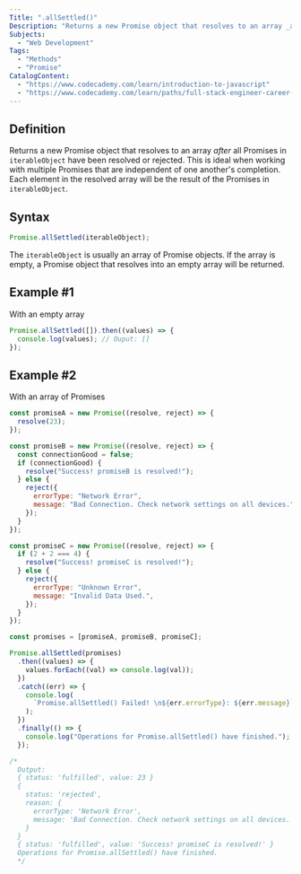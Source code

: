 ```yaml
---
Title: ".allSettled()"
Description: "Returns a new Promise object that resolves to an array _after_ all Promises in iterableObject have been resolved or rejected. This is ideal when working with multiple Promises that are independent of one another's completion. Each element in the resolved array will be the result of the Promises in iterableObject."
Subjects:
  - "Web Development"
Tags:
  - "Methods"
  - "Promise"
CatalogContent:
  - "https://www.codecademy.com/learn/introduction-to-javascript"
  - "https://www.codecademy.com/learn/paths/full-stack-engineer-career-path"
---
```


## Definition

Returns a new Promise object that resolves to an array _after_ all Promises in `iterableObject` have been resolved or rejected. This is ideal when working with multiple Promises that are independent of one another's completion. Each element in the resolved array will be the result of the Promises in `iterableObject`.

## Syntax

```js
Promise.allSettled(iterableObject);
```

The `iterableObject` is usually an array of Promise objects. If the array is empty, a Promise object that resolves into an empty array will be returned.

## Example #1

With an empty array

```js
Promise.allSettled([]).then((values) => {
  console.log(values); // Ouput: []
});
```

## Example #2

With an array of Promises

```js
const promiseA = new Promise((resolve, reject) => {
  resolve(23);
});

const promiseB = new Promise((resolve, reject) => {
  const connectionGood = false;
  if (connectionGood) {
    resolve("Success! promiseB is resolved!");
  } else {
    reject({
      errorType: "Network Error",
      message: "Bad Connection. Check network settings on all devices.",
    });
  }
});

const promiseC = new Promise((resolve, reject) => {
  if (2 + 2 === 4) {
    resolve("Success! promiseC is resolved!");
  } else {
    reject({
      errorType: "Unknown Error",
      message: "Invalid Data Used.",
    });
  }
});

const promises = [promiseA, promiseB, promiseC];

Promise.allSettled(promises)
  .then((values) => {
    values.forEach((val) => console.log(val));
  })
  .catch((err) => {
    console.log(
      `Promise.allSettled() Failed! \n${err.errorType}: ${err.message}`
    );
  })
  .finally(() => {
    console.log("Operations for Promise.allSettled() have finished.");
  });

/*
  Output:
  { status: 'fulfilled', value: 23 }
  {
    status: 'rejected',
    reason: {
      errorType: 'Network Error',
      message: 'Bad Connection. Check network settings on all devices.'
    }
  }
  { status: 'fulfilled', value: 'Success! promiseC is resolved!' }
  Operations for Promise.allSettled() have finished.
  */
```
